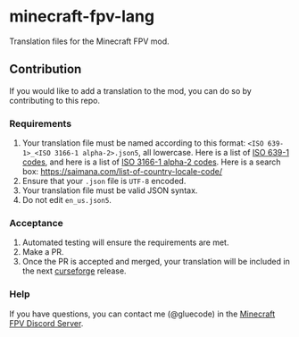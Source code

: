 # minecraft-fpv-lang
Translation files for the Minecraft FPV mod.

## Contribution
If you would like to add a translation to the mod, you can do so by contributing to this repo.

### Requirements
1. Your translation file must be named according to this format: `<ISO 639-1>_<ISO 3166-1 alpha-2>.json5`, all lowercase. Here is a list of [ISO 639-1 codes](https://en.wikipedia.org/wiki/List_of_ISO_639-1_codes), and here is a list of [ISO 3166-1 alpha-2 codes](https://en.wikipedia.org/wiki/ISO_3166-1_alpha-2). Here is a search box: https://saimana.com/list-of-country-locale-code/
2. Ensure that your `.json` file is `UTF-8` encoded.
3. Your translation file must be valid JSON syntax.
4. Do not edit `en_us.json5`.

### Acceptance
1. Automated testing will ensure the requirements are met. 
2. Make a PR.
3. Once the PR is accepted and merged, your translation will be included in the next [curseforge](https://www.curseforge.com/minecraft/mc-mods/fpv-drone/files) release.

### Help
If you have questions, you can contact me (@gluecode) in the [Minecraft FPV Discord Server](https://discord.gg/WJfhXuz). 